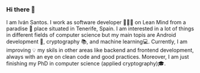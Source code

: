 ### Hi there 👋

I am Iván Santos. I work as software developer 👨🏽‍💻 on Lean Mind from a paradise 🌴 place situated in Tenerife, Spain.
I am interested in a lot of things in different fields of computer science but my main topis are Android development 📱, cryptography 📚, and machine learning💻.
Currently, I am improving 💡 my skils in other areas like backend and frontend development, always with an eye on clean code and good practices. 
Moreover, I am just finishing my PhD in computer science (applied cryptography)🎓.

<!--
**IvanSantosGonz/IvanSantosGonz** is a ✨ _special_ ✨ repository because its `README.md` (this file) appears on your GitHub profile.

Here are some ideas to get you started:

- 🎓 I,m Finishing my PhD in computer Science (applied cryptography) 
- 🔭 I’m currently working on Lean Mind
- 🌱 I’m currently learning about programming patterns.
- 👯 I’m looking to collaborate on ...
- 🤔 I’m looking for help with ...
- 💬 Ask me about ...
- 📫 How to reach me: ...
- 😄 Pronouns: ...
- ⚡ Fun fact: ...
-->
